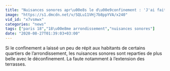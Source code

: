 ```yaml
---
title: "Nuisances sonores apr\u00e8s le d\u00e9confinement : 'J'ai fait ma valise et je suis partie'"
image: "https://s1.dmcdn.net/v/SQLu11VHj7b8ppYVA/x240"
vid_id: "x7vsmwx"
categories: "news"
tags: ["paris 18","18\u00e8me arrondissement","nuisances sonores"]
date: "2020-08-27T01:39:03+03:00"
---
```

Si le confinement a laissé un peu de répit aux habitants de certains quartiers de l’arrondissement, les nuisances sonores sont reparties de plus belle avec le déconfinement. La faute notamment à l’extension des terrasses.
